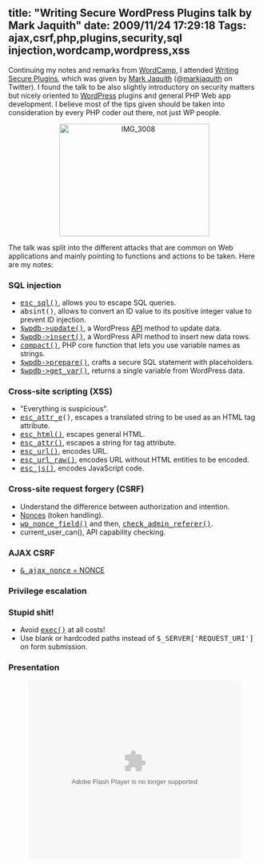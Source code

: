 title: "Writing Secure WordPress Plugins talk by Mark Jaquith"
date: 2009/11/24 17:29:18
Tags: ajax,csrf,php,plugins,security,sql injection,wordcamp,wordpress,xss
---
Continuing my notes and remarks from <a href="http://2009.newyork.wordcamp.org/">WordCamp</a>, I attended <a href="http://2009.newyork.wordcamp.org/2009/11/13/writing-secure-plugins/">Writing Secure Plugins</a>, which was given by <a href="http://markjaquith.com/">Mark Jaquith</a> (@<a href="http://twitter.com/markjaquith">markjaquith</a> on Twitter). I found the talk to be also slightly introductory on security matters but nicely oriented to <a href="http://wordpress.org">WordPress</a> plugins and general PHP Web app development. I believe most of the tips given should be taken into consideration by every PHP coder out there, not just WP people.
<p style="text-align: center;"><a href="http://damog.net/old/stereonaut/2009/11/IMG_30081.jpg"><img class="aligncenter size-medium wp-image-1053" title="IMG_3008" src="http://damog.net/old/stereonaut/2009/11/IMG_30081-300x225.jpg" alt="IMG_3008" width="300" height="225" /></a></p>
<p style="text-align: center;"></p>

The talk was split into the different attacks that are common on Web applications and mainly pointing to functions and actions to be taken. Here are my notes:
<h3>SQL injection</h3>
<ul>
	<li><a href="http://codex.wordpress.org/Data_Validation"><tt>esc_sql()</tt></a>, allows you to escape SQL queries.</li>
	<li><tt>absint()</tt>, allows to convert an ID value to its positive integer value to prevent ID injection.</li>
	<li><a href="http://codex.wordpress.org/Function_Reference/wpdb_Class#UPDATE_rows"><tt>$wpdb-&gt;update()</tt></a>, a WordPress <a href="http://codex.wordpress.org/Plugin_API">API</a> method to update data.</li>
	<li><a href="http://codex.wordpress.org/Function_Reference/wpdb_Class#INSERT_rows"><tt>$wpdb-&gt;insert()</tt></a>, a WordPress API method to insert new data rows.</li>
	<li><a href="http://php.net/compact"><tt>compact()</tt></a>, PHP core function that lets you use variable names as strings.</li>
	<li><a href="http://codex.wordpress.org/Function_Reference/wpdb_Class#Protect_Queries_Against_SQL_Injection_Attacks"><tt>$wpdb-&gt;prepare()</tt></a>, crafts a secure SQL statement with placeholders.</li>
	<li><a href="http://codex.wordpress.org/Function_Reference/wpdb_Class#SELECT_a_Variable"><tt>$wpdb-&gt;get_var()</tt></a>, returns a single variable from WordPress data.</li>
</ul>
<h3>Cross-site scripting (XSS)</h3>
<ul>
	<li>"Everything is suspicious".</li>
	<li><tt><a href="http://wpseek.com/esc_attr_e/">esc_attr_e</a>()</tt>, escapes a translated string to be used as an HTML tag attribute.</li>
	<li><a href="http://wpdevel.wordpress.com/tag/esc_html/"><tt>esc_html()</tt></a>, escapes general HTML.</li>
	<li><a href="http://codex.wordpress.org/Function_Reference/esc_attr"><tt>esc_attr()</tt></a>, escapes a string for tag attribute.</li>
	<li><a href="http://wordpress.org/support/topic/282964"><tt>esc_url()</tt></a>, encodes URL.</li>
	<li><a href="http://wpseek.com/esc_url_raw/"><tt>esc_url_raw()</tt></a>, encodes URL without HTML entities to be encoded.</li>
	<li><a href="http://wpseek.com/esc_js/"><tt>esc_js()</tt></a>, encodes JavaScript code.</li>
</ul>
<h3>Cross-site request forgery (CSRF)</h3>
<ul>
	<li>Understand the difference between authorization and intention.</li>
	<li><a href="http://codex.wordpress.org/WordPress_Nonces">Nonces</a> (token handling).</li>
	<li><a href="http://codex.wordpress.org/Function_Reference/wp_nonce_field"><tt>wp_nonce_field()</tt></a> and then, <a href="http://wpseek.com/check_admin_referer/"><tt>check_admin_referer()</tt></a>.</li>
	<li>current_user_can(), API capability checking.</li>
</ul>
<h3>AJAX CSRF</h3>
<ul>
	<li><a href="http://ocaoimh.ie/89494197/make-your-wordpress-plugin-talk-ajax/"><tt>&amp;_ajax_nonce</tt> = NONCE</a></li>
</ul>
<h3>Privilege escalation</h3>
<h3>Stupid shit!</h3>
<ul>
	<li>Avoid <a href="http://php.net/exec"><tt>exec()</tt></a> at all costs!</li>
	<li>Use blank or hardcoded paths instead of <tt>$_SERVER['REQUEST_URI']</tt> on form submission.</li>
</ul>
<h3>Presentation</h3>
<div style="text-align: center;"><object style="margin: 0px;" classid="clsid:d27cdb6e-ae6d-11cf-96b8-444553540000" width="425" height="355" codebase="http://download.macromedia.com/pub/shockwave/cabs/flash/swflash.cab#version=6,0,40,0"><param name="allowFullScreen" value="true" /><param name="allowScriptAccess" value="always" /><param name="src" value="http://static.slidesharecdn.com/swf/ssplayer2.swf?doc=wordpresssecurity-wordcampny-091114224648-phpapp01&amp;rel=0&amp;stripped_title=writing-secure-plugins-wordcamp-new-york-2009" /><param name="allowfullscreen" value="true" /><embed style="margin: 0px;" type="application/x-shockwave-flash" width="425" height="355" src="http://static.slidesharecdn.com/swf/ssplayer2.swf?doc=wordpresssecurity-wordcampny-091114224648-phpapp01&amp;rel=0&amp;stripped_title=writing-secure-plugins-wordcamp-new-york-2009" allowscriptaccess="always" allowfullscreen="true"></embed></object></div>